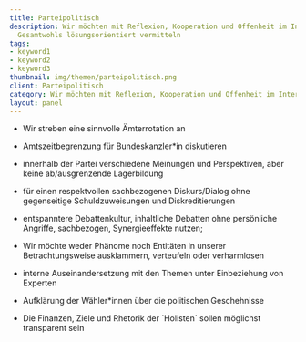 ```yaml
---
title: Parteipolitisch
description: Wir möchten mit Reflexion, Kooperation und Offenheit im Interesse des
  Gesamtwohls lösungsorientiert vermitteln
tags:
- keyword1
- keyword2
- keyword3
thumbnail: img/themen/parteipolitisch.png
client: Parteipolitisch
category: Wir möchten mit Reflexion, Kooperation und Offenheit im Interesse des Gesamtwohls lösungsorientiert vermitteln
layout: panel
---
```


-   Wir streben eine sinnvolle Ämterrotation an

-   Amtszeitbegrenzung für Bundeskanzler\*in diskutieren

-   innerhalb der Partei verschiedene Meinungen und Perspektiven, aber keine
    ab/ausgrenzende Lagerbildung

-   für einen respektvollen sachbezogenen Diskurs/Dialog ohne gegenseitige
    Schuldzuweisungen und Diskreditierungen

-   entspanntere Debattenkultur, inhaltliche Debatten ohne persönliche
    Angriffe, sachbezogen, Synergieeffekte nutzen;

-   Wir möchte weder Phänome noch Entitäten in unserer Betrachtungsweise
    ausklammern, verteufeln oder verharmlosen

-   interne Auseinandersetzung mit den Themen unter Einbeziehung von
    Experten

-   Aufklärung der Wähler\*innen über die politischen Geschehnisse

-   Die Finanzen, Ziele und Rhetorik der ´Holisten´ sollen möglichst
    transparent sein
